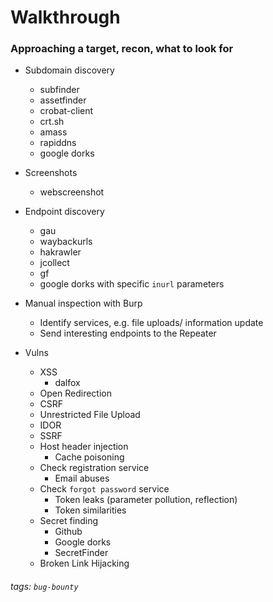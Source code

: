 # Walkthrough

### Approaching a target, recon, what to look for

* Subdomain discovery
	* subfinder
	* assetfinder
	* crobat-client
	* crt.sh
	* amass
	* rapiddns
	* google dorks

* Screenshots
	* webscreenshot

* Endpoint discovery
	* gau
	* waybackurls
	* hakrawler
	* jcollect
	* gf
	* google dorks with specific `inurl` parameters

* Manual inspection with Burp 
	* Identify services, e.g. file uploads/ information update
	* Send interesting endpoints to the Repeater

* Vulns
	* XSS
		* dalfox
	* Open Redirection
	* CSRF
	* Unrestricted File Upload
	* IDOR
	* SSRF
	* Host header injection
		* Cache poisoning
	* Check registration service
		* Email abuses
	* Check `forgot password` service
		* Token leaks (parameter pollution, reflection)
		* Token similarities
	* Secret finding
		* Github
		* Google dorks
		* SecretFinder
	* Broken Link Hijacking

###### tags: `bug-bounty`
